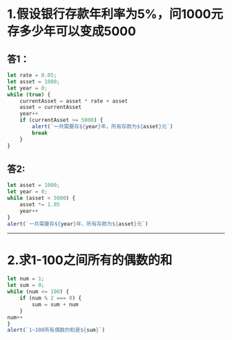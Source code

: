 # 1.假设银行存款年利率为5%，问1000元存多少年可以变成5000
## 答1：
```js
let rate = 0.05;
let asset = 1000;
let year = 0;
while (true) {
    currentAsset = asset * rate + asset
    asset = currentAsset
    year++
    if (currentAsset >= 5000) {
        alert(`一共需要存${year}年，所有存款为${asset}元`)
        break
    }
}

```
## 答2:
```js
let asset = 1000;
let year = 0;
while (asset < 5000) {
    asset *= 1.05
    year++
}
alert(`一共需要存${year}年，所有存款为${asset}元`)
```
***
# 2.求1-100之间所有的偶数的和
```js
let num = 1;
let sum = 0;
while (num <= 100) {
    if (num % 2 === 0) {
        sum = sum + num
    }
num++
}
alert(`1~100所有偶数的和是${sum}`)
```
